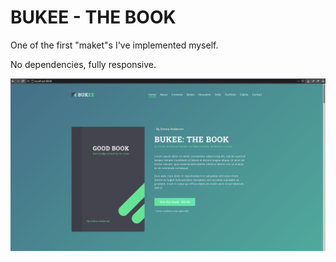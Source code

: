 # BUKEE - THE BOOK
One of the first "maket"s I've implemented myself.

No dependencies, fully responsive.

![Screenshot](screenshot.png)

